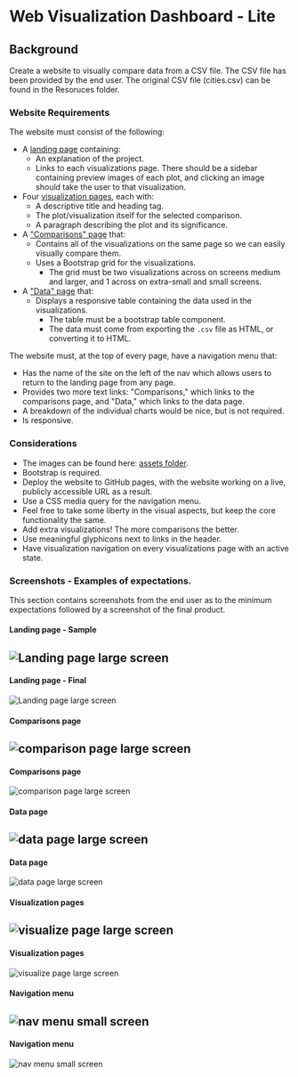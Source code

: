# Web Visualization Dashboard - Lite

## Background

Create a website to visually compare data from a CSV file. The CSV file has been provided by the end user.
The original CSV file (cities.csv) can be found in the Resoruces folder.


### Website Requirements

The website must consist of the following:

* A [landing page](#landing-page) containing:
  * An explanation of the project.
  * Links to each visualizations page. There should be a sidebar containing preview images of each plot, and clicking an image should take the user to that visualization.
* Four [visualization pages](#visualization-pages), each with:
  * A descriptive title and heading tag.
  * The plot/visualization itself for the selected comparison.
  * A paragraph describing the plot and its significance.
* A ["Comparisons" page](#comparisons-page) that:
  * Contains all of the visualizations on the same page so we can easily visually compare them.
  * Uses a Bootstrap grid for the visualizations.
    * The grid must be two visualizations across on screens medium and larger, and 1 across on extra-small and small screens.
* A ["Data" page](#data-page) that:
  * Displays a responsive table containing the data used in the visualizations.
    * The table must be a bootstrap table component.
    * The data must come from exporting the `.csv` file as HTML, or converting it to HTML. 

The website must, at the top of every page, have a navigation menu that:

* Has the name of the site on the left of the nav which allows users to return to the landing page from any page.
* Provides two more text links: "Comparisons," which links to the comparisons page, and "Data," which links to the data page.
* A breakdown of the individual charts would be nice, but is not required.
* Is responsive.

### Considerations

* The images can be found here: [assets folder](Resources/assets/images).
* Bootstrap is required.
* Deploy the website to GitHub pages, with the website working on a live, publicly accessible URL as a result.
* Use a CSS media query for the navigation menu.
* Feel free to take some liberty in the visual aspects, but keep the core functionality the same.
* Add extra visualizations! The more comparisons the better.
* Use meaningful glyphicons next to links in the header.
* Have visualization navigation on every visualizations page with an active state.

### Screenshots - Examples of expectations. 

This section contains screenshots from the end user as to the minimum expectations followed by a screenshot of the final product.

#### <a id="landing-page"></a>Landing page - Sample
![Landing page large screen](images/landingResize.png)
---
#### <a id="landing-page"></a>Landing page - Final
![Landing page large screen](images/landingFull_final.PNG)



#### <a id="comparisons-page"></a>Comparisons page
![comparison page large screen](images/comparison-lg.png)
---
#### <a id="comparisons-page"></a>Comparisons page
![comparison page large screen](images/comparison_final.png)



#### <a id="data-page"></a>Data page
![data page large screen](images/data-lg.png)
---
#### <a id="data-page"></a>Data page
![data page large screen](images/data_final.png)



#### <a id="visualization-pages"></a>Visualization pages
![visualize page large screen](images/visualize-lg.png)
---
#### <a id="visualization-pages"></a>Visualization pages
![visualize page large screen](images/visualize_final.png)



#### <a id="navigation-menu"></a>Navigation menu
![nav menu small screen](images/nav-sm.png)
---
#### <a id="navigation-menu"></a>Navigation menu
![nav menu small screen](images/nav_final.png)